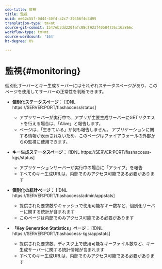 ```yaml
---
seo-title: 監視
title: 監視
uuid: ee62c55f-0d44-40f4-a2c7-39456f4d3d99
translation-type: tm+mt
source-git-commit: 1547eb3dd220fafc08df923f40504736c16a866c
workflow-type: tm+mt
source-wordcount: '164'
ht-degree: 0%

---
```



# 監視{#monitoring}

個別化サーバーとキー生成サーバーにはそれぞれステータスページがあり、このページを使用してサーバーの正常性を判断できます。

* **個別化ステータスページ：** [!DNL https://SERVER:PORT/flashaccess/status]

   * アプリサーバーが実行中で、アプリが主要生成サーバーにGETリクエストを行える場合は、「Alive」と報告します。
   * ページは、「生きている」か何も報告しません。 アプリケーションに関する情報が表示されないため、このページはファイアウォールの外部からの監視に使用できます。

* **キー生成ステータスページ：** [!DNL https://SERVER:PORT/flashaccess-kgs/status]

   * アプリケーションサーバーが実行中の場合に「アライブ」を報告
   * すべてのキー生成URLは、内部でのみアクセス可能である必要があります

* **個別化の統計ページ：** [!DNL https://SERVER:PORT/flashaccess/admin/appstats]

   * 提供された要求数やキャッシュで使用可能なキー数など、個別化サーバーに関する統計が含まれます
   * このページは内部でのみアクセス可能である必要があります

* **「Key Generation Statistics」ページ：** [!DNL https://SERVER:PORT/flashaccess-kgs/appstats]

   * 提供された要求数、ディスク上で使用可能なキーファイル数など、キー生成サーバーに関する統計情報が含まれます
   * すべてのキー生成URLは、内部でのみアクセス可能である必要があります

